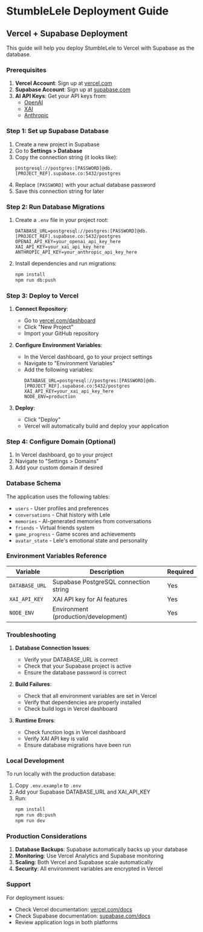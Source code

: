 # StumbleLele Deployment Guide

## Vercel + Supabase Deployment

This guide will help you deploy StumbleLele to Vercel with Supabase as the database.

### Prerequisites

1. **Vercel Account**: Sign up at [vercel.com](https://vercel.com)
2. **Supabase Account**: Sign up at [supabase.com](https://supabase.com)
3. **AI API Keys**: Get your API keys from:
   - [OpenAI](https://platform.openai.com/api-keys)
   - [XAI](https://x.ai)
   - [Anthropic](https://console.anthropic.com/)

### Step 1: Set up Supabase Database

1. Create a new project in Supabase
2. Go to **Settings > Database**
3. Copy the connection string (it looks like):
   ```
   postgresql://postgres:[PASSWORD]@db.[PROJECT_REF].supabase.co:5432/postgres
   ```
4. Replace `[PASSWORD]` with your actual database password
5. Save this connection string for later

### Step 2: Run Database Migrations

1. Create a `.env` file in your project root:
   ```env
   DATABASE_URL=postgresql://postgres:[PASSWORD]@db.[PROJECT_REF].supabase.co:5432/postgres
   OPENAI_API_KEY=your_openai_api_key_here
   XAI_API_KEY=your_xai_api_key_here
   ANTHROPIC_API_KEY=your_anthropic_api_key_here
   ```

2. Install dependencies and run migrations:
   ```bash
   npm install
   npm run db:push
   ```

### Step 3: Deploy to Vercel

1. **Connect Repository**:
   - Go to [vercel.com/dashboard](https://vercel.com/dashboard)
   - Click "New Project"
   - Import your GitHub repository

2. **Configure Environment Variables**:
   - In the Vercel dashboard, go to your project settings
   - Navigate to "Environment Variables"
   - Add the following variables:
     ```
     DATABASE_URL=postgresql://postgres:[PASSWORD]@db.[PROJECT_REF].supabase.co:5432/postgres
     XAI_API_KEY=your_xai_api_key_here
     NODE_ENV=production
     ```

3. **Deploy**:
   - Click "Deploy"
   - Vercel will automatically build and deploy your application

### Step 4: Configure Domain (Optional)

1. In Vercel dashboard, go to your project
2. Navigate to "Settings > Domains"
3. Add your custom domain if desired

### Database Schema

The application uses the following tables:
- `users` - User profiles and preferences
- `conversations` - Chat history with Lele
- `memories` - AI-generated memories from conversations
- `friends` - Virtual friends system
- `game_progress` - Game scores and achievements
- `avatar_state` - Lele's emotional state and personality

### Environment Variables Reference

| Variable | Description | Required |
|----------|-------------|----------|
| `DATABASE_URL` | Supabase PostgreSQL connection string | Yes |
| `XAI_API_KEY` | XAI API key for AI features | Yes |
| `NODE_ENV` | Environment (production/development) | Yes |

### Troubleshooting

1. **Database Connection Issues**:
   - Verify your DATABASE_URL is correct
   - Check that your Supabase project is active
   - Ensure the database password is correct

2. **Build Failures**:
   - Check that all environment variables are set in Vercel
   - Verify that dependencies are properly installed
   - Check build logs in Vercel dashboard

3. **Runtime Errors**:
   - Check function logs in Vercel dashboard
   - Verify XAI API key is valid
   - Ensure database migrations have been run

### Local Development

To run locally with the production database:

1. Copy `.env.example` to `.env`
2. Add your Supabase DATABASE_URL and XAI_API_KEY
3. Run:
   ```bash
   npm install
   npm run db:push
   npm run dev
   ```

### Production Considerations

1. **Database Backups**: Supabase automatically backs up your database
2. **Monitoring**: Use Vercel Analytics and Supabase monitoring
3. **Scaling**: Both Vercel and Supabase scale automatically
4. **Security**: All environment variables are encrypted in Vercel

### Support

For deployment issues:
- Check Vercel documentation: [vercel.com/docs](https://vercel.com/docs)
- Check Supabase documentation: [supabase.com/docs](https://supabase.com/docs)
- Review application logs in both platforms